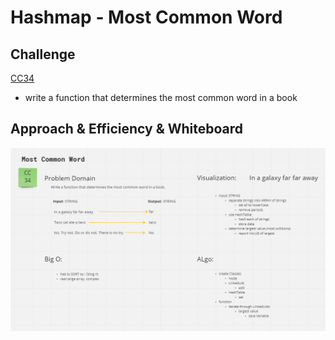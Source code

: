 # Hashmap - Most Common Word

## Challenge

[CC34](https://codefellows.github.io/common_curriculum/data_structures_and_algorithms/Code_401/class-34/interview-01.html)

- write a function that determines the most common word in a book

## Approach & Efficiency & Whiteboard

![Whiteboard](cc34.png)
